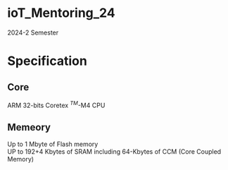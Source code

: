# ioT_Mentoring_24
2024-2 Semester
# Specification
## Core
ARM 32-bits Coretex $^{TM}$-M4 CPU
## Memeory
Up to 1 Mbyte of Flash memory   
UP to 192+4 Kbytes of SRAM including 64-Kbytes of CCM (Core Coupled Memory)